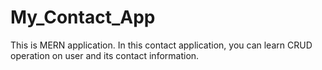 # My_Contact_App
This is MERN application. In this contact application, you can learn CRUD operation on user and its contact information.

